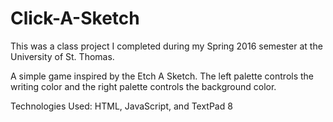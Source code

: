 # Click-A-Sketch

This was a class project I completed during my Spring 2016 semester at the University of St. Thomas.

A simple game inspired by the Etch A Sketch. The left palette controls the writing color and the right
palette controls the background color.

Technologies Used: HTML, JavaScript, and TextPad 8
